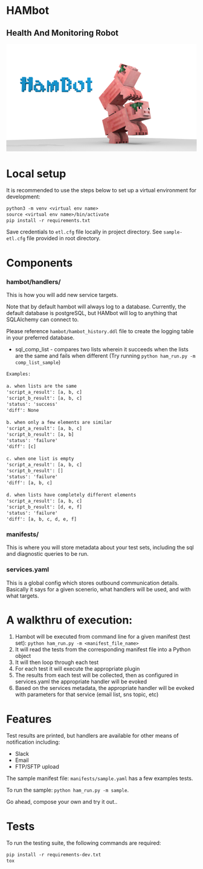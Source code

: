 
# HAMbot

## Health And Monitoring Robot

![hambot](docs/hambot.png)

# Local setup
It is recommended to use the steps below to set up a virtual environment for development:

```
python3 -m venv <virtual env name>
source <virtual env name>/bin/activate
pip install -r requirements.txt
```
Save credentials to `etl.cfg` file locally in project directory. See `sample-etl.cfg` file provided in root directory.

# Components

### hambot/handlers/
This is how you will add new service targets. 

Note that by default hambot will always log to a database. Currently, the default database is postgreSQL, but HAMbot will log to anything that SQLAlchemy can connect to.

Please reference `hambot/hambot_history.ddl` file to create the logging table in your preferred database. 

 - sql_comp_list - compares two lists wherein it succeeds when the lists are the same and fails when different 
(Try running `python ham_run.py -m comp_list_sample`)
```
Examples:

a. when lists are the same
'script_a_result': [a, b, c]
'script_b_result': [a, b, c]
'status': 'success'
'diff': None

b. when only a few elements are similar
'script_a_result': [a, b, c]
'script_b_result': [a, b]
'status': 'failure'
'diff': [c]

c. when one list is empty
'script_a_result': [a, b, c]
'script_b_result': []
'status': 'failure'
'diff': [a, b, c]

d. when lists have completely different elements
'script_a_result': [a, b, c]
'script_b_result': [d, e, f]
'status': 'failure'
'diff': [a, b, c, d, e, f]
```
### manifests/
This is where you will store metadata about your test sets, including the sql and diagnostic queries to be run.

### services.yaml
This is a global config which stores outbound communication details. Basically it says for a given scenerio, what handlers will be used, and with what targets.

# A walkthru of execution:

1. Hambot will be executed from command line for a given manifest (test set): `python ham_run.py -m <manifest_file_name>`
2. It will read the tests from the corresponding manifest file into a Python object
3. It will then loop through each test
4. For each test it will execute the appropriate plugin
5. The results from each test will be collected, then as configured in services.yaml the appropriate handler will be evoked
6. Based on the services metadata, the appropriate handler will be evoked with parameters for that service (email list, sns topic, etc)

# Features
Test results are printed, but handlers are available for other means of notification including:
- Slack
- Email
- FTP/SFTP upload

The sample manifest file: `manifests/sample.yaml` has a few examples tests.

To run the sample: `python ham_run.py -m sample`.

Go ahead, compose your own and try it out..

# Tests
To run the testing suite, the following commands are required:
```
pip install -r requirements-dev.txt
tox
```